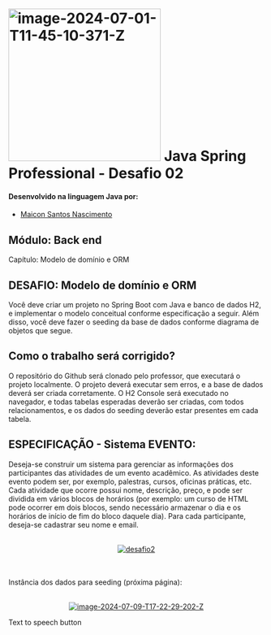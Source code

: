 # <a href="https://imgbb.com/"><img src="https://i.ibb.co/51bfmLv/image-2024-07-01-T11-45-10-371-Z.png" alt="image-2024-07-01-T11-45-10-371-Z" border="0" width="300"></a> Java Spring Professional - Desafio 02

#### Desenvolvido na linguagem Java por:
- [Maicon Santos Nascimento](https://github.com/MaiconSN)
## Módulo: Back end
Capítulo: Modelo de domínio e ORM

## DESAFIO: Modelo de domínio e ORM

Você deve criar um projeto no Spring Boot com Java e banco de dados H2, e implementar o modelo
conceitual conforme especificação a seguir. Além disso, você deve fazer o seeding da base de dados
conforme diagrama de objetos que segue.

## Como o trabalho será corrigido?
O repositório do Github será clonado pelo professor, que executará o projeto localmente. O projeto
deverá executar sem erros, e a base de dados deverá ser criada corretamente. O H2 Console será
executado no navegador, e todas tabelas esperadas deverão ser criadas, com todos relacionamentos, e
os dados do seeding deverão estar presentes em cada tabela.

## ESPECIFICAÇÃO - Sistema EVENTO:
Deseja-se construir um sistema para gerenciar as informações dos participantes das atividades de um
evento acadêmico. As atividades deste evento podem ser, por exemplo, palestras, cursos, oficinas
práticas, etc. Cada atividade que ocorre possui nome, descrição, preço, e pode ser dividida em vários
blocos de horários (por exemplo: um curso de HTML pode ocorrer em dois blocos, sendo necessário
armazenar o dia e os horários de início de fim do bloco daquele dia). Para cada participante, deseja-se
cadastrar seu nome e email.<br><br>
<p align = center>
<a href="https://ibb.co/Ykdts40"><img src="https://i.ibb.co/FwYBTkH/desafio2.png" alt="desafio2" border="0"></a>
</p>
<br><br>
Instância dos dados para seeding (próxima página):
<br><br>
<p align = center>
<a href="https://ibb.co/KNykmQn"><img src="https://i.ibb.co/wJ6XYbt/image-2024-07-09-T17-22-29-202-Z.png" alt="image-2024-07-09-T17-22-29-202-Z" border="0"></a>
</p>
Text to speech button
